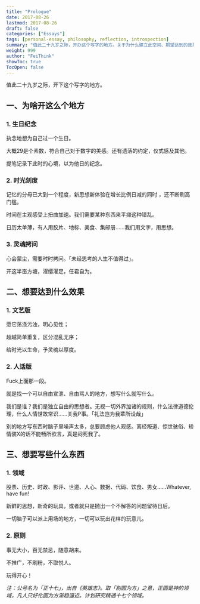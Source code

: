 ```yaml
---
title: "Prologue"
date: 2017-08-26
lastmod: 2017-08-26
draft: false
categories: ["Essays"]
tags: [personal-essay, philosophy, reflection, introspection]
summary: "值此二十九岁之际，开办这个写字的地方。关于为什么建立此空间、期望达到的效果，以及想要写的内容的思考。"
weight: 999
author: "FeiThink"
showToc: true
TocOpen: false
---
```


值此二十九岁之际，开下这个写字的地方。

## 一、为啥开这么个地方

### 1. 生日纪念

执念地想为自己过一个生日。

大概29是个素数，符合自己对于数字的美感。还有遗落的约定，仪式感及其他。

提笔记录下此时的心境，以为他日的纪念。

### 2. 时光刻度

记忆的分母已大到一个程度，新思想新体验在增长比例日减的同时 ，还不断刷高门槛。

时间在主观感受上扭曲加速。我们需要某种东西来平抑这种错乱。

日历太单薄，有人用胶片、地标、美食、集邮册……我们用文字，用思想。

### 3. 灵魂拷问

心会蒙尘，需要时时拷问。「未经思考的人生不值得过」。

开这半亩方塘，濯缨濯足，任君自为。

## 二、想要达到什么效果

### 1. 文艺版

愿它荡涤污浊，明心见性；

超越简单重复，区分混乱无序；

给时光以生命，予灵魂以厚度。

### 2. 人话版

Fuck上面那一段。

就是找一个可以自由宣泄、自由骂人的地方，想写什么就写什么。

我们是谁？我们是独立自由的思想者。无视一切外界加诸的规则，什么法律道德伦理，什么人情世故常识……关我P事。「礼法岂为我辈所设哉」

别的地方写东西时脑子里噪声太多，总要顾虑他人观感。离经叛道、惊世骇俗、矫情装X的话不能畅所欲言，真是闷死我了。

## 三、想要写些什么东西

### 1. 领域

股票、历史、时政、影评、世道、人心、数据、代码、饮食、男女……Whatever, have fun!

新鲜的思想，新奇的玩具，或者就只是抛出一个不解答的问题留待日后。

一切脑子可以派上用场的地方，一切可以玩出花样的玩意儿。

### 2. 原则

事无大小，百无禁忌，随意胡来。  

不推广，不刷粉，不取悦人。  

玩得开心！

*注：公号名为「正十七」，出自《英雄志》。取「割圆为方」之意，正圆是神的领域，凡人只好化圆为方渐趋逼近。计划研究精通十七个领域。*
